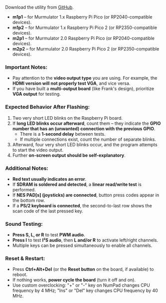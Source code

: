 Download the utility from [GitHub](https://github.com/DnCraptor/murmulator-tester/releases).  

- **m1p1** – for Murmulator 1.x Raspberry Pi Pico (or RP2040-compatible devices).  
- **m1p2** – for Murmulator 1.x Raspberry Pi Pico 2 (or RP2350-compatible devices).  
- **m2p1** – for Murmulator 2.0 Raspberry Pi Pico (or RP2040-compatible devices).  
- **m2p2** – for Murmulator 2.0 Raspberry Pi Pico 2 (or RP2350-compatible devices).  

### Important Notes:
- Pay attention to the **video output type** you are using. For example, the **HDMI version will not properly test VGA**, and vice versa.  
- If you have built a **multi-output board** (like Frank's design), prioritize **VGA output** for testing.  

### Expected Behavior After Flashing:
1. Two very short LED blinks on the Raspberry Pi board.  
2. If **long LED blinks occur afterward**, count them – they indicate the **GPIO number that has an (unwanted) connection with the previous GPIO**.  
   - There is a **1-second delay** between tests.  
   - If multiple connections exist, count the number of separate blinks.  
3. Afterward, four very short LED blinks occur, and the program attempts to start the video output.  
4. Further **on-screen output should be self-explanatory**.  

### Additional Notes:
- **Red text usually indicates an error**.  
- If **SDRAM is soldered and detected**, a **linear read/write test** is performed.  
- If **NES PAD[s] (joysticks) are connected**, button press codes appear in the bottom row.  
- If a **PS/2 keyboard is connected**, the second-to-last row shows the scan code of the last pressed key.  

### Sound Testing:
- **Press S, L, or R** to test **PWM audio**.  
- **Press I** to test **I²S audio**, then **L and/or R** to activate left/right channels.  
- Multiple keys can be pressed simultaneously to enable all channels.  

### Reset & Restart:
- Press **Ctrl+Alt+Del** (or the **Reset button** on the board, if available) to reboot.  
- If nothing works, **power cycle the board** (turn it off and on).
- Use custom overclocking: "+" or "-" key on NumPad changes CPU frequency by 4 MHz; "Ins" or "Del" key changes CPU frequency by 40 MHz.
